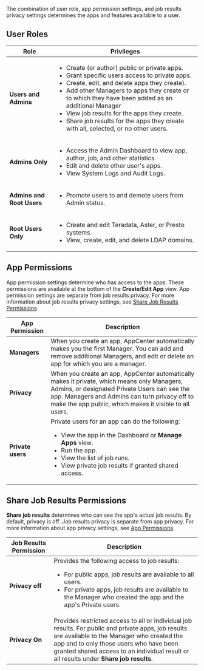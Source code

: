 The combination of user role, app permission settings, and job results privacy settings determines the apps and features available to a user.

## User Roles

| Role| Privileges |
| ------------- | ------------- |
| **Users and Admins**  | <ul><li>Create (or author) public or private apps.</li><li>Grant specific users access to private apps.</li><li>Create, edit, and delete apps they create).</li><li>Add other Managers to apps they create or to which they have been added as an additional Manager</li><li>View job results for the apps they create.</li><li>Share job results for the apps they create with all, selected, or no other users.</li></ul> |
| **Admins Only**  | <ul><li>Access the Admin Dashboard to view app, author, job, and other statistics.</li><li>Edit and delete other user's apps. <li>View System Logs and Audit Logs.</li></ul>|
| **Admins and Root Users**  | <ul><li>Promote users to and demote users from Admin status.</li></ul>|
| **Root Users Only**  | <ul><li>Create and edit Teradata, Aster, or Presto systems.</li><li>View, create, edit, and delete LDAP domains.</li></ul>|


## App Permissions

App permission settings determine who has access to the apps. These permissions are available at the bottom of the **Create/Edit App** view. App permission settings are separate from job results privacy. For more information about job results privacy settings, see [Share Job Results Permissions](#share-job-results-permissions).

| App Permission| Description |
| ------------- | ------------- |
| **Managers**  | When you create an app, AppCenter automatically makes you the first Manager. You can add and remove additional Managers, and edit or delete an app for which you are a manager.|
| **Privacy**  | When you create an app, AppCenter automatically makes it private, which means only Managers, Admins, or designated Private Users can see the app. Managers and Admins can turn privacy off to make the app public, which makes it visible to all users. |
| **Private users** | Private users for an app can do the following: <ul><li>View the app in the Dashboard or **Manage Apps** view.</li><li>Run the app.</li><li>View the list of job runs.</li><li>View private job results if granted shared access.</li></ul>|

## Share Job Results Permissions

**Share job results** determines who can see the app's actual job results. By default, privacy is off. Job results privacy is separate from app privacy. For more information about app privacy settings, see [App Permissions](#app-permissions).

| Job Results Permission| Description |
| ------------- | ------------- |
| **Privacy off**  | Provides the following access to job results: <ul><li>For public apps, job results are available to all users.</li><li> For private apps, job results are available to the Manager who created the app and the app's Private users.</li></ul> |
| **Privacy On**  | Provides restricted access to all or individual job results. For public and private apps, job results are available to the Manager who created the app and to only those users who have been granted shared access to an individual result or all results under **Share job results**. |


